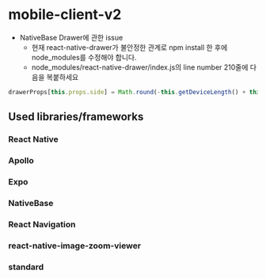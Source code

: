 # mobile-client-v2

* NativeBase Drawer에 관한 issue
  * 현재 react-native-drawer가 불안정한 관계로 npm install 한 후에 node_modules를 수정해야 합니다.
  * node_modules/react-native-drawer/index.js의 line number 210줄에 다음을 복붙하세요
```javascript
drawerProps[this.props.side] = Math.round(-this.getDeviceLength() + this.offsetOpen + this.length)
```

## Used libraries/frameworks

### React Native
>
### Apollo
>
### Expo
>
### NativeBase
>
### React Navigation
>
### react-native-image-zoom-viewer
>
### standard
>
